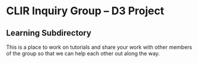 # CLIR Inquiry Group – D3 Project
## Learning Subdirectory

This is a place to work on tutorials and share your work with other members of the group so that we can help each other out along the way.
